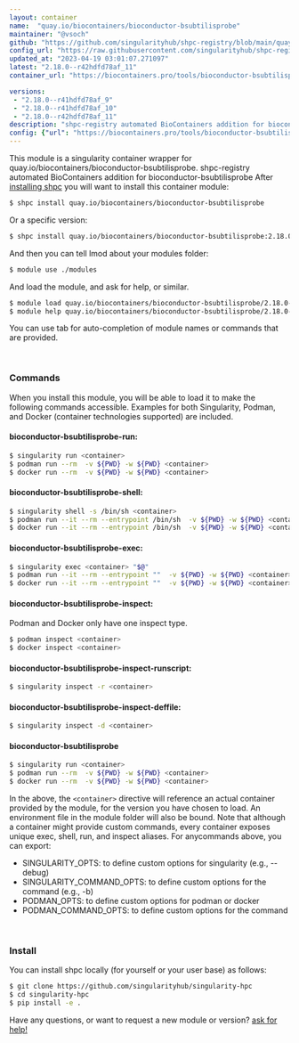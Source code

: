 ```yaml
---
layout: container
name:  "quay.io/biocontainers/bioconductor-bsubtilisprobe"
maintainer: "@vsoch"
github: "https://github.com/singularityhub/shpc-registry/blob/main/quay.io/biocontainers/bioconductor-bsubtilisprobe/container.yaml"
config_url: "https://raw.githubusercontent.com/singularityhub/shpc-registry/main/quay.io/biocontainers/bioconductor-bsubtilisprobe/container.yaml"
updated_at: "2023-04-19 03:01:07.271097"
latest: "2.18.0--r42hdfd78af_11"
container_url: "https://biocontainers.pro/tools/bioconductor-bsubtilisprobe"

versions:
 - "2.18.0--r41hdfd78af_9"
 - "2.18.0--r41hdfd78af_10"
 - "2.18.0--r42hdfd78af_11"
description: "shpc-registry automated BioContainers addition for bioconductor-bsubtilisprobe"
config: {"url": "https://biocontainers.pro/tools/bioconductor-bsubtilisprobe", "maintainer": "@vsoch", "description": "shpc-registry automated BioContainers addition for bioconductor-bsubtilisprobe", "latest": {"2.18.0--r42hdfd78af_11": "sha256:49a5ec54e053f46a9486a713d2f5619091b4a59ab3c38c522817d4239763b00a"}, "tags": {"2.18.0--r41hdfd78af_9": "sha256:5694d92e361de3c13c79cf46e31f78e21f04d7c3d28fc653c1ac0df4481b62f8", "2.18.0--r41hdfd78af_10": "sha256:da06301239dbb607dcf610b0f804d78d09592e12b9a5d15d0b8ddbd096f54216", "2.18.0--r42hdfd78af_11": "sha256:49a5ec54e053f46a9486a713d2f5619091b4a59ab3c38c522817d4239763b00a"}, "docker": "quay.io/biocontainers/bioconductor-bsubtilisprobe"}
---
```


This module is a singularity container wrapper for quay.io/biocontainers/bioconductor-bsubtilisprobe.
shpc-registry automated BioContainers addition for bioconductor-bsubtilisprobe
After [installing shpc](#install) you will want to install this container module:


```bash
$ shpc install quay.io/biocontainers/bioconductor-bsubtilisprobe
```

Or a specific version:

```bash
$ shpc install quay.io/biocontainers/bioconductor-bsubtilisprobe:2.18.0--r42hdfd78af_11
```

And then you can tell lmod about your modules folder:

```bash
$ module use ./modules
```

And load the module, and ask for help, or similar.

```bash
$ module load quay.io/biocontainers/bioconductor-bsubtilisprobe/2.18.0--r42hdfd78af_11
$ module help quay.io/biocontainers/bioconductor-bsubtilisprobe/2.18.0--r42hdfd78af_11
```

You can use tab for auto-completion of module names or commands that are provided.

<br>

### Commands

When you install this module, you will be able to load it to make the following commands accessible.
Examples for both Singularity, Podman, and Docker (container technologies supported) are included.

#### bioconductor-bsubtilisprobe-run:

```bash
$ singularity run <container>
$ podman run --rm  -v ${PWD} -w ${PWD} <container>
$ docker run --rm  -v ${PWD} -w ${PWD} <container>
```

#### bioconductor-bsubtilisprobe-shell:

```bash
$ singularity shell -s /bin/sh <container>
$ podman run --it --rm --entrypoint /bin/sh  -v ${PWD} -w ${PWD} <container>
$ docker run --it --rm --entrypoint /bin/sh  -v ${PWD} -w ${PWD} <container>
```

#### bioconductor-bsubtilisprobe-exec:

```bash
$ singularity exec <container> "$@"
$ podman run --it --rm --entrypoint ""  -v ${PWD} -w ${PWD} <container> "$@"
$ docker run --it --rm --entrypoint ""  -v ${PWD} -w ${PWD} <container> "$@"
```

#### bioconductor-bsubtilisprobe-inspect:

Podman and Docker only have one inspect type.

```bash
$ podman inspect <container>
$ docker inspect <container>
```

#### bioconductor-bsubtilisprobe-inspect-runscript:

```bash
$ singularity inspect -r <container>
```

#### bioconductor-bsubtilisprobe-inspect-deffile:

```bash
$ singularity inspect -d <container>
```



#### bioconductor-bsubtilisprobe

```bash
$ singularity run <container>
$ podman run --rm  -v ${PWD} -w ${PWD} <container>
$ docker run --rm  -v ${PWD} -w ${PWD} <container>
```


In the above, the `<container>` directive will reference an actual container provided
by the module, for the version you have chosen to load. An environment file in the
module folder will also be bound. Note that although a container
might provide custom commands, every container exposes unique exec, shell, run, and
inspect aliases. For anycommands above, you can export:

 - SINGULARITY_OPTS: to define custom options for singularity (e.g., --debug)
 - SINGULARITY_COMMAND_OPTS: to define custom options for the command (e.g., -b)
 - PODMAN_OPTS: to define custom options for podman or docker
 - PODMAN_COMMAND_OPTS: to define custom options for the command

<br>

### Install

You can install shpc locally (for yourself or your user base) as follows:

```bash
$ git clone https://github.com/singularityhub/singularity-hpc
$ cd singularity-hpc
$ pip install -e .
```

Have any questions, or want to request a new module or version? [ask for help!](https://github.com/singularityhub/singularity-hpc/issues)